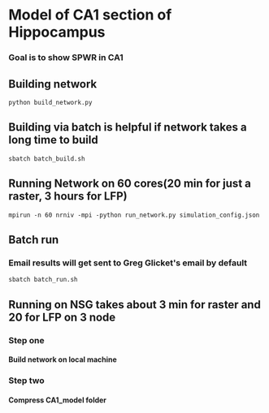 # Model of CA1 section of Hippocampus
### Goal is to show SPWR in CA1
## Building network
```
python build_network.py
```
## Building via batch is helpful if network takes a long time to build
```
sbatch batch_build.sh
```
## Running Network on 60 cores(20 min for just a raster, 3 hours for LFP)
```
mpirun -n 60 nrniv -mpi -python run_network.py simulation_config.json
```
## Batch run
### Email results will get sent to Greg Glicket's email by default
```
sbatch batch_run.sh
```
## Running on NSG takes about 3 min for raster and 20 for LFP on 3 node
### Step one
#### Build network on local machine
### Step two
#### Compress CA1_model folder
